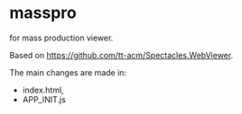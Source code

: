 # masspro
for mass production viewer.

Based on https://github.com/tt-acm/Spectacles.WebViewer.

The main changes are made in:
- index.html,
- APP_INIT.js
